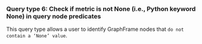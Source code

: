 ### Query type 6: Check if metric is not None (i.e., Python keyword None) in query node predicates

This query type allows a user to identify GraphFrame nodes that `do not contain a ‘None’ value`. 
 
